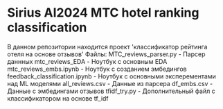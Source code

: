 # Sirius AI2024 MTC hotel ranking classification
В данном репозитории находится проект 'классификатор рейтинга отеля на основе отзывов'
Файлы:
MTC_reviews_parser.py - Парсер даннных
mtc_reviews_EDA - Ноутбук с основным EDA
mtc_reviews_embs.ipynb - Ноутбук с созданием эмбедингов
feedback_classification.ipynb - Ноутбук с основными эксперементами над ML моделями
all_reviews.csv - Данные из парсера
df_embs.csv - Данные с эмбедингами отзывов
tfidf_try.py - Дополнительный файл с классификатором на основе tf_idf
